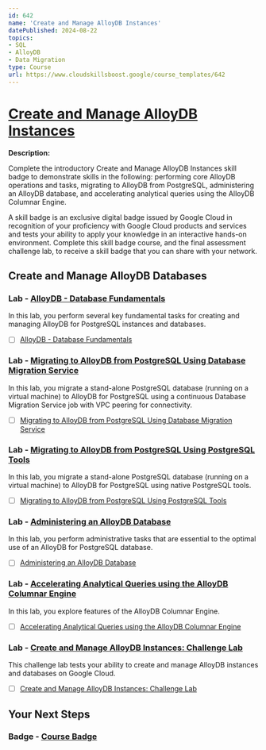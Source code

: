 ```yaml
---
id: 642
name: 'Create and Manage AlloyDB Instances'
datePublished: 2024-08-22
topics:
- SQL
- AlloyDB
- Data Migration
type: Course
url: https://www.cloudskillsboost.google/course_templates/642
---
```


# [Create and Manage AlloyDB Instances](https://www.cloudskillsboost.google/course_templates/642)

**Description:**

Complete the introductory Create and Manage AlloyDB Instances skill badge to demonstrate skills in the following: performing core AlloyDB operations and tasks, migrating to AlloyDB from PostgreSQL, administering an AlloyDB database, and accelerating analytical queries using the AlloyDB Columnar Engine.

A skill badge is an exclusive digital badge issued by Google Cloud in recognition of your proficiency with Google Cloud products and services and tests your ability to apply your knowledge in an interactive hands-on environment. Complete this skill badge course, and the final assessment challenge lab, to receive a skill badge that you can share with your network.

## Create and Manage AlloyDB Databases

### Lab - [AlloyDB - Database Fundamentals](https://www.cloudskillsboost.google/course_templates/642/labs/501230)

In this lab, you perform several key fundamental tasks for creating and managing AlloyDB for PostgreSQL instances and databases.

- [ ] [AlloyDB - Database Fundamentals](../labs/AlloyDB-Database-Fundamentals.md)

### Lab - [Migrating to AlloyDB from PostgreSQL Using Database Migration Service](https://www.cloudskillsboost.google/course_templates/642/labs/501231)

In this lab, you migrate a stand-alone PostgreSQL database (running on a virtual machine) to AlloyDB for PostgreSQL using a continuous Database Migration Service job with VPC peering for connectivity.

- [ ] [Migrating to AlloyDB from PostgreSQL Using Database Migration Service](../labs/Migrating-to-AlloyDB-from-PostgreSQL-Using-Database-Migration-Service.md)

### Lab - [Migrating to AlloyDB from PostgreSQL Using PostgreSQL Tools](https://www.cloudskillsboost.google/course_templates/642/labs/501232)

In this lab, you migrate a stand-alone PostgreSQL database (running on a virtual machine) to AlloyDB for PostgreSQL using native PostgreSQL tools.

- [ ] [Migrating to AlloyDB from PostgreSQL Using PostgreSQL Tools](../labs/Migrating-to-AlloyDB-from-PostgreSQL-Using-PostgreSQL-Tools.md)

### Lab - [Administering an AlloyDB Database](https://www.cloudskillsboost.google/course_templates/642/labs/501233)

In this lab, you perform administrative tasks that are essential to the optimal use of an AlloyDB for PostgreSQL database.

- [ ] [Administering an AlloyDB Database](../labs/Administering-an-AlloyDB-Database.md)

### Lab - [Accelerating Analytical Queries using the AlloyDB Columnar Engine](https://www.cloudskillsboost.google/course_templates/642/labs/501234)

In this lab, you explore features of the AlloyDB Columnar Engine.

- [ ] [Accelerating Analytical Queries using the AlloyDB Columnar Engine](../labs/Accelerating-Analytical-Queries-using-the-AlloyDB-Columnar-Engine.md)

### Lab - [Create and Manage AlloyDB Instances: Challenge Lab](https://www.cloudskillsboost.google/course_templates/642/labs/501235)

This challenge lab tests your ability to create and manage AlloyDB instances and databases on Google Cloud.

- [ ] [Create and Manage AlloyDB Instances: Challenge Lab](../labs/Create-and-Manage-AlloyDB-Instances-Challenge-Lab.md)

## Your Next Steps

### Badge - [Course Badge](https://www.cloudskillsboost.googleNone)
